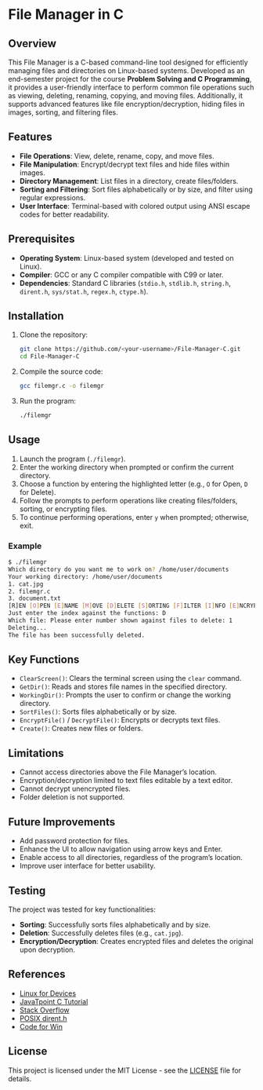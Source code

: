 # File Manager in C

## Overview
This File Manager is a C-based command-line tool designed for efficiently managing files and directories on Linux-based systems. Developed as an end-semester project for the course **Problem Solving and C Programming**, it provides a user-friendly interface to perform common file operations such as viewing, deleting, renaming, copying, and moving files. Additionally, it supports advanced features like file encryption/decryption, hiding files in images, sorting, and filtering files.

## Features
- **File Operations**: View, delete, rename, copy, and move files.
- **File Manipulation**: Encrypt/decrypt text files and hide files within images.
- **Directory Management**: List files in a directory, create files/folders.
- **Sorting and Filtering**: Sort files alphabetically or by size, and filter using regular expressions.
- **User Interface**: Terminal-based with colored output using ANSI escape codes for better readability.

## Prerequisites
- **Operating System**: Linux-based system (developed and tested on Linux).
- **Compiler**: GCC or any C compiler compatible with C99 or later.
- **Dependencies**: Standard C libraries (`stdio.h`, `stdlib.h`, `string.h`, `dirent.h`, `sys/stat.h`, `regex.h`, `ctype.h`).

## Installation
1. Clone the repository:
   ```bash
   git clone https://github.com/<your-username>/File-Manager-C.git
   cd File-Manager-C
   ```
2. Compile the source code:
   ```bash
   gcc filemgr.c -o filemgr
   ```
3. Run the program:
   ```bash
   ./filemgr
   ```

## Usage
1. Launch the program (`./filemgr`).
2. Enter the working directory when prompted or confirm the current directory.
3. Choose a function by entering the highlighted letter (e.g., `O` for Open, `D` for Delete).
4. Follow the prompts to perform operations like creating files/folders, sorting, or encrypting files.
5. To continue performing operations, enter `y` when prompted; otherwise, exit.

### Example
```bash
$ ./filemgr
Which directory do you want me to work on? /home/user/documents
Your working directory: /home/user/documents
1. cat.jpg
2. filemgr.c
3. document.txt
[R]EN [O]PEN [E]NAME [M]OVE [D]ELETE [S]ORTING [F]ILTER [I]NFO [E]NCRYPT [D]ECRYPT [Z]IP [C]REATE
Just enter the index against the functions: D
Which file: Please enter number shown against files to delete: 1
Deleting...
The file has been successfully deleted.
```
## Key Functions
- `ClearScreen()`: Clears the terminal screen using the `clear` command.
- `GetDir()`: Reads and stores file names in the specified directory.
- `WorkingDir()`: Prompts the user to confirm or change the working directory.
- `SortFiles()`: Sorts files alphabetically or by size.
- `EncryptFile()` / `DecryptFile()`: Encrypts or decrypts text files.
- `Create()`: Creates new files or folders.

## Limitations
- Cannot access directories above the File Manager’s location.
- Encryption/decryption limited to text files editable by a text editor.
- Cannot decrypt unencrypted files.
- Folder deletion is not supported.

## Future Improvements
- Add password protection for files.
- Enhance the UI to allow navigation using arrow keys and Enter.
- Enable access to all directories, regardless of the program’s location.
- Improve user interface for better usability.

## Testing
The project was tested for key functionalities:
- **Sorting**: Successfully sorts files alphabetically and by size.
- **Deletion**: Successfully deletes files (e.g., `cat.jpg`).
- **Encryption/Decryption**: Creates encrypted files and deletes the original upon decryption.

## References
- [Linux for Devices](https://www.linuxfordevices.com/)
- [JavaTpoint C Tutorial](https://www.javatpoint.com/c-programming-language-tutorial)
- [Stack Overflow](https://stackoverflow.com/)
- [POSIX dirent.h](https://pubs.opengroup.org/onlinepubs/7998799/xsh/dirent.h.html)
- [Code for Win](https://codeforwin.org/c-programming/)

## License
This project is licensed under the MIT License - see the [LICENSE](LICENSE) file for details.
